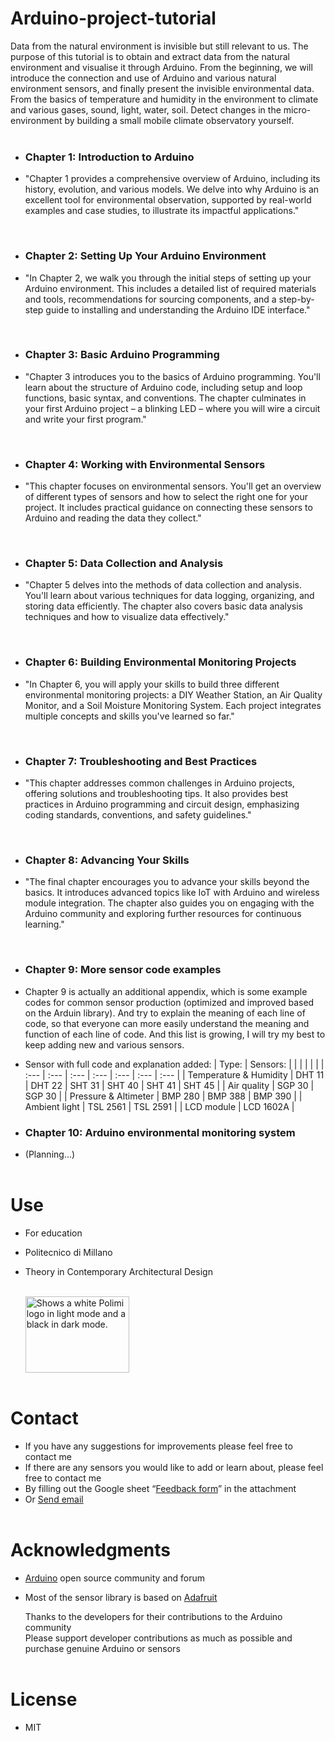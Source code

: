 # Arduino-project-tutorial  
Data from the natural environment is invisible but still relevant to us. The purpose of this tutorial is to obtain and extract data from the natural environment and visualise it through Arduino. From the beginning, we will introduce the connection and use of Arduino and various natural environment sensors, and finally present the invisible environmental data. From the basics of temperature and humidity in the environment to climate and various gases, sound, light, water, soil. Detect changes in the micro-environment by building a small mobile climate observatory yourself.  
<br>  


- ### Chapter 1: Introduction to Arduino ###
- "Chapter 1 provides a comprehensive overview of Arduino, including its history, evolution, and various models. We delve into why Arduino is an excellent tool for environmental observation, supported by real-world examples and case studies, to illustrate its impactful applications."  
<br>

- ### Chapter 2: Setting Up Your Arduino Environment ###
- "In Chapter 2, we walk you through the initial steps of setting up your Arduino environment. This includes a detailed list of required materials and tools, recommendations for sourcing components, and a step-by-step guide to installing and understanding the Arduino IDE interface."  
<br>

- ### Chapter 3: Basic Arduino Programming ###
- "Chapter 3 introduces you to the basics of Arduino programming. You'll learn about the structure of Arduino code, including setup and loop functions, basic syntax, and conventions. The chapter culminates in your first Arduino project – a blinking LED – where you will wire a circuit and write your first program."  
<br>

- ### Chapter 4: Working with Environmental Sensors ###
- "This chapter focuses on environmental sensors. You'll get an overview of different types of sensors and how to select the right one for your project. It includes practical guidance on connecting these sensors to Arduino and reading the data they collect."  
<br>

- ### Chapter 5: Data Collection and Analysis ###
- "Chapter 5 delves into the methods of data collection and analysis. You'll learn about various techniques for data logging, organizing, and storing data efficiently. The chapter also covers basic data analysis techniques and how to visualize data effectively."  
<br>

- ### Chapter 6: Building Environmental Monitoring Projects ###
- "In Chapter 6, you will apply your skills to build three different environmental monitoring projects: a DIY Weather Station, an Air Quality Monitor, and a Soil Moisture Monitoring System. Each project integrates multiple concepts and skills you've learned so far."  
<br>

- ### Chapter 7: Troubleshooting and Best Practices ###
- "This chapter addresses common challenges in Arduino projects, offering solutions and troubleshooting tips. It also provides best practices in Arduino programming and circuit design, emphasizing coding standards, conventions, and safety guidelines."  
<br>

- ### Chapter 8: Advancing Your Skills ###
- "The final chapter encourages you to advance your skills beyond the basics. It introduces advanced topics like IoT with Arduino and wireless module integration. The chapter also guides you on engaging with the Arduino community and exploring further resources for continuous learning."  
<br>

- ### Chapter 9: More sensor code examples ###
- Chapter 9 is actually an additional appendix, which is some example codes for common sensor production (optimized and improved based on the Arduin library). And try to explain the meaning of each line of code, so that everyone can more easily understand the meaning and function of each line of code. And this list is growing, I will try my best to keep adding new and various sensors.
  
- Sensor with full code and explanation added:
  | Type: | Sensors: |   |  |  |  |  |
  | :--- | :--- | :--- | :--- | :--- | :--- | :--- |
  | Temperature & Humidity |  DHT 11  |  DHT 22  |  SHT 31  |  SHT 40  |  SHT 41  |  SHT 45  |
  | Air quality |  SGP 30  |  SGP 30  |
  | Pressure & Altimeter |  BMP 280  |  BMP 388  |  BMP 390  |
  | Ambient light |  TSL 2561  |  TSL 2591  |
  | LCD module |  LCD 1602A  |
  <br>  

- ### Chapter 10: Arduino environmental monitoring system ###
- (Planning...)  
  <br>  

# Use  
- For education
- Politecnico di Millano
- Theory in Contemporary Architectural Design
  <br>
    <br>

  <picture>
    <source media="(prefers-color-scheme: dark)" srcset="https://github.com/zzhou98/Arduino-project-tutorial/assets/56177491/c99024fa-5152-4cfb-8539-0b87cf5fe8b0" width="166" height="122">
    <source media="(prefers-color-scheme: light)" srcset="https://github.com/zzhou98/Arduino-project-tutorial/assets/56177491/d79f0dfd-d1dc-4cf0-8696-db62acc0ac69" width="166" height="122">
    <img alt="Shows a white Polimi logo in light mode and a black in dark mode." src="https://github.com/zzhou98/Arduino-project-tutorial/assets/56177491/b49eb213-7639-4dee-96e5-2ee952fe7e94" width="166" height="122">
  </picture>
  <br>  
    <br>  

# Contact  
- If you have any suggestions for improvements please feel free to contact me  
- If there are any sensors you would like to add or learn about, please feel free to contact me  
- By filling out the Google sheet “[Feedback form](https://docs.google.com/spreadsheets/d/1U80p1SOXAMmdWQu03KWYERSLTwVnk7Jd-wSJo0EKJ0E/edit?usp=sharing)” in the attachment  
- Or <a href="mailto:zitong.zhou@mail.polimi.it?subject=Arduino Project:">Send email</a>
  <br>
    <br>  

# Acknowledgments  
- [Arduino](https://github.com/arduino) open source community and forum
- Most of the sensor library is based on [Adafruit](https://github.com/adafruit)  

  Thanks to the developers for their contributions to the Arduino community  
  Please support developer contributions as much as possible and purchase genuine Arduino or sensors  
  <br>

# License
- MIT

